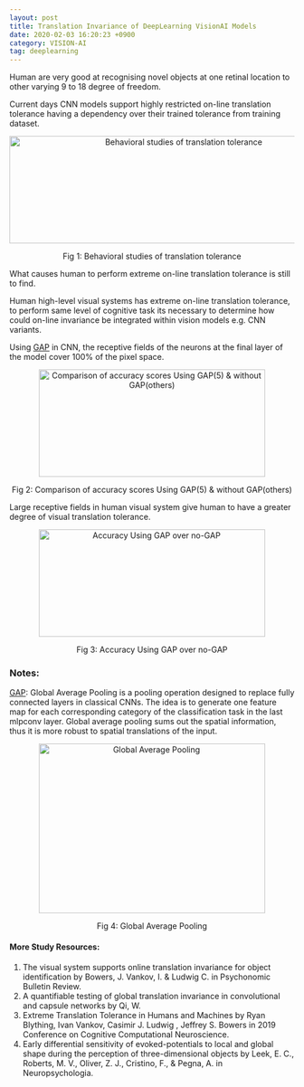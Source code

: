 ```yaml
---
layout: post
title: Translation Invariance of DeepLearning VisionAI Models
date: 2020-02-03 16:20:23 +0900
category: VISION-AI
tag: deeplearning
---
```


Human are very good at recognising novel objects at one retinal location to other varying 9 to 18 degree of freedom.

Current days CNN models support highly restricted on-line translation tolerance having a dependency over their trained
tolerance from training dataset.

<p align="center">
<img title="Behavioral studies of translation tolerance" width="600" height="190" src="https://github.com/ShihabYasin/shihabyasin.github.io/blob/gh-pages/public/img/1.png?raw=true" alt="Behavioral studies of translation tolerance">
</p>
<center>Fig 1: Behavioral studies of translation tolerance</center>


What causes human to perform extreme on-line translation tolerance is still to find.

Human high-level visual systems has extreme on-line translation tolerance, to perform same level of cognitive task its
necessary to determine how could on-line invariance be integrated within vision models e.g. CNN variants.

Using [GAP](https://paperswithcode.com/method/global-average-pooling#:~:text=Global%20Average%20Pooling%20is%20a,in%20the%20last%20mlpconv%20layer.)
in CNN, the receptive fields of the neurons at the final layer of the model cover 100% of the pixel space.


<p align="center">
<img title="Comparison of accuracy scores Using GAP(5) & without GAP(others)" width="400" height="190" src="https://github.com/ShihabYasin/shihabyasin.github.io/blob/gh-pages/public/img/3.png?raw=true" alt="Comparison of accuracy scores Using GAP(5) & without GAP(others)">
</p>
<center>Fig 2: Comparison of accuracy scores Using GAP(5) & without GAP(others)</center>



Large receptive fields in human visual system give human to have a greater degree of visual translation tolerance.

<p align="center">
<img title="Accuracy Using GAP over no-GAP" width="400" height="190" src="https://github.com/ShihabYasin/shihabyasin.github.io/blob/gh-pages/public/img/4.png?raw=true" alt="Accuracy Using GAP over no-GAP">
</p>
<center> Fig 3: Accuracy Using GAP over no-GAP</center>


### Notes:

[GAP](https://paperswithcode.com/method/global-average-pooling#:~:text=Global%20Average%20Pooling%20is%20a,in%20the%20last%20mlpconv%20layer.): Global Average Pooling is a pooling operation designed to replace fully connected layers in classical CNNs. The
idea is to generate one feature map for each corresponding category of the classification task in the last mlpconv
layer. Global average pooling sums out the spatial
information, thus it is more robust to spatial translations of the input.

<p align="center">
<img title="Global Average Pooling" width="400" height="300" src="https://github.com/ShihabYasin/shihabyasin.github.io/blob/gh-pages/public/img/2.png?raw=true" alt="Global Average Pooling">
</p>
<center> Fig 4: Global Average Pooling</center>


#### More Study Resources:

1. The visual system supports online translation invariance for object identification by Bowers, J. Vankov, I. & Ludwig
C. in Psychonomic Bulletin Review.
2. A quantifiable testing of global translation invariance in convolutional and capsule networks by Qi, W.
3. Extreme Translation Tolerance in Humans and Machines by Ryan Blything, Ivan Vankov, Casimir J. Ludwig ,​ Jeffrey S.
Bowers in 2019 Conference on Cognitive Computational Neuroscience.
4. Early differential sensitivity of evoked-potentials to local and global shape during the perception of
three-dimensional objects by Leek, E. C., Roberts, M. V., Oliver, Z. J., Cristino, F., & Pegna, A. in
Neuropsychologia.
